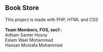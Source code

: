## Book Store 
This project is made with PHP, HTML and CSS <br> <br>
<b>Team Members, FOS, sec1 :</b> <br>
Adham Samer Hosny <br>
Eslam Wael Mohammad <br>
Hassan Mostafa Mohammad <br>
